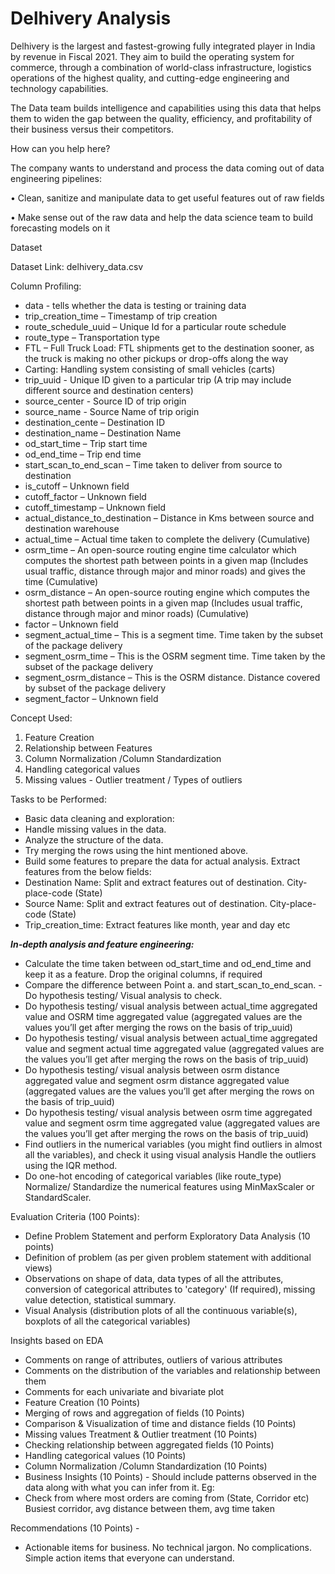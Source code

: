 # Delhivery Analysis

Delhivery is the largest and fastest-growing fully integrated player in India by revenue in Fiscal 2021. They aim to build the operating system for commerce, through a combination of world-class infrastructure, logistics operations of the highest quality, and cutting-edge engineering and technology capabilities.

The Data team builds intelligence and capabilities using this data that helps them to widen the gap between the quality, efficiency, and profitability of their business versus their competitors.

How can you help here?

The company wants to understand and process the data coming out of data engineering pipelines:

• Clean, sanitize and manipulate data to get useful features out of raw fields

• Make sense out of the raw data and help the data science team to build forecasting models on it

Dataset

Dataset Link: delhivery_data.csv

Column Profiling:

- data - tells whether the data is testing or training data
- trip_creation_time – Timestamp of trip creation
- route_schedule_uuid – Unique Id for a particular route schedule
- route_type – Transportation type
- FTL – Full Truck Load: FTL shipments get to the destination sooner, as the truck is making no other pickups or drop-offs along the way
- Carting: Handling system consisting of small vehicles (carts)
- trip_uuid - Unique ID given to a particular trip (A trip may include different source and destination centers)
- source_center - Source ID of trip origin
- source_name - Source Name of trip origin
- destination_cente – Destination ID
- destination_name – Destination Name
- od_start_time – Trip start time
- od_end_time – Trip end time
- start_scan_to_end_scan – Time taken to deliver from source to destination
- is_cutoff – Unknown field
- cutoff_factor – Unknown field
- cutoff_timestamp – Unknown field
- actual_distance_to_destination – Distance in Kms between source and destination warehouse
- actual_time – Actual time taken to complete the delivery (Cumulative)
- osrm_time – An open-source routing engine time calculator which computes the shortest path between points in a given map (Includes usual traffic, distance through major and minor roads) and gives the time (Cumulative)
- osrm_distance – An open-source routing engine which computes the shortest path between points in a given map (Includes usual traffic, distance through major and minor roads) (Cumulative)
- factor – Unknown field
- segment_actual_time – This is a segment time. Time taken by the subset of the package delivery
- segment_osrm_time – This is the OSRM segment time. Time taken by the subset of the package delivery
- segment_osrm_distance – This is the OSRM distance. Distance covered by subset of the package delivery
- segment_factor – Unknown field

Concept Used:

1. Feature Creation
2. Relationship between Features
3. Column Normalization /Column Standardization
4. Handling categorical values
5. Missing values - Outlier treatment / Types of outliers

Tasks to be Performed:

- Basic data cleaning and exploration:
- Handle missing values in the data.
- Analyze the structure of the data.
- Try merging the rows using the hint mentioned above.
- Build some features to prepare the data for actual analysis. Extract features from the below fields:
- Destination Name: Split and extract features out of destination. City-place-code (State)
- Source Name: Split and extract features out of destination. City-place-code (State)
- Trip_creation_time: Extract features like month, year and day etc

***In-depth analysis and feature engineering:***

- Calculate the time taken between od_start_time and od_end_time and keep it as a feature. Drop the original columns, if required
- Compare the difference between Point a. and start_scan_to_end_scan. - Do hypothesis testing/ Visual analysis to check.
- Do hypothesis testing/ visual analysis between actual_time aggregated value and OSRM time aggregated value (aggregated values are the values you’ll get after merging the rows on the basis of trip_uuid)
- Do hypothesis testing/ visual analysis between actual_time aggregated value and segment actual time aggregated value (aggregated values are the values you’ll get after merging the rows on the basis of trip_uuid)
- Do hypothesis testing/ visual analysis between osrm distance aggregated value and segment osrm distance aggregated value (aggregated values are the values you’ll get after merging the rows on the basis of trip_uuid)
- Do hypothesis testing/ visual analysis between osrm time aggregated value and segment osrm time aggregated value (aggregated values are the values you’ll get after merging the rows on the basis of trip_uuid)
- Find outliers in the numerical variables (you might find outliers in almost all the variables), and check it using visual analysis
Handle the outliers using the IQR method.
- Do one-hot encoding of categorical variables (like route_type)
Normalize/ Standardize the numerical features using MinMaxScaler or StandardScaler.

Evaluation Criteria (100 Points):

- Define Problem Statement and perform Exploratory Data Analysis (10 points)
- Definition of problem (as per given problem statement with additional views)
- Observations on shape of data, data types of all the attributes, conversion of categorical attributes to 'category' (If required), missing value detection, statistical summary.
- Visual Analysis (distribution plots of all the continuous variable(s), boxplots of all the categorical variables)

Insights based on EDA

- Comments on range of attributes, outliers of various attributes
- Comments on the distribution of the variables and relationship between them
- Comments for each univariate and bivariate plot
- Feature Creation (10 Points)
- Merging of rows and aggregation of fields (10 Points)
- Comparison & Visualization of time and distance fields (10 Points)
- Missing values Treatment & Outlier treatment (10 Points)
- Checking relationship between aggregated fields (10 Points)
- Handling categorical values (10 Points)
- Column Normalization /Column Standardization (10 Points)
- Business Insights (10 Points) - Should include patterns observed in the data along with what you can infer from it. Eg:
- Check from where most orders are coming from (State, Corridor etc)
Busiest corridor, avg distance between them, avg time taken

Recommendations (10 Points) - 
- Actionable items for business. No technical jargon. No complications. Simple action items that everyone can understand.